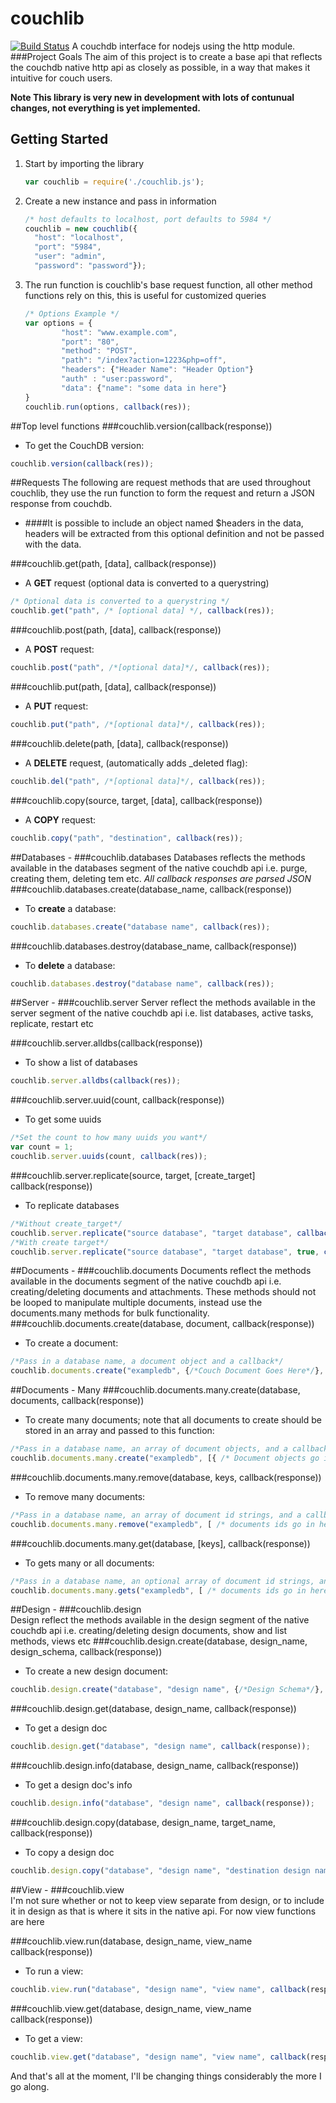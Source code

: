 couchlib
========
[![Build Status](https://travis-ci.org/nonapod/couchlib.png?branch=master)](https://travis-ci.org/nonapod/couchlib)
A couchdb interface for nodejs using the http module.
###Project Goals
The aim of this project is to create a base api that reflects the couchdb native http api as closely as possible, in a way that makes it intuitive for couch users. 

**Note This library is very new in development with lots of contunual changes, not everything is yet implemented.**

## Getting Started

1. Start by importing the library
    ```javascript
    var couchlib = require('./couchlib.js');
    ```
2. Create a new instance and pass in information
    ```javascript
    /* host defaults to localhost, port defaults to 5984 */
    couchlib = new couchlib({
      "host": "localhost", 
      "port": "5984", 
      "user": "admin", 
      "password": "password"});
    ```
3. The run function is couchlib's base request function, all other method functions rely on this, this is useful for customized queries
    ```javascript
    /* Options Example */
    var options = {
        	"host": "www.example.com",
    		"port": "80",
    		"method": "POST",
    		"path": "/index?action=1223&php=off",
    		"headers": {"Header Name": "Header Option"}
    		"auth" : "user:password",
            "data": {"name": "some data in here"}
    }
    couchlib.run(options, callback(res));
    ```   

##Top level functions
###couchlib.version(callback(response))
* To get the CouchDB version:
```javascript
couchlib.version(callback(res));
```

##Requests
The following are request methods that are used throughout couchlib, they use the run function to form the request and return a JSON response from couchdb.
  * ####It is possible to include an object named $headers in the data, headers will be extracted from this optional definition and not be passed with the data.

###couchlib.get(path, [data], callback(response))
* A **GET** request (optional data is converted to a querystring)
```javascript
/* Optional data is converted to a querystring */
couchlib.get("path", /* [optional data] */, callback(res));
```

###couchlib.post(path, [data], callback(response))
* A **POST** request:
```javascript
couchlib.post("path", /*[optional data]*/, callback(res));
```

###couchlib.put(path, [data], callback(response))    
* A **PUT** request:
```javascript
couchlib.put("path", /*[optional data]*/, callback(res));
```

###couchlib.delete(path, [data], callback(response)) 
* A **DELETE** request, (automatically adds _deleted flag):
```javascript
couchlib.del("path", /*[optional data]*/, callback(res));
```

###couchlib.copy(source, target, [data], callback(response)) 
* A **COPY** request:
```javascript
couchlib.copy("path", "destination", callback(res));
```

##Databases - 
###couchlib.databases
Databases reflects the methods available in the databases segment of the native couchdb api i.e. purge, creating them, deleting tem etc. *All callback responses are parsed JSON*
###couchlib.databases.create(database_name, callback(response))
* To **create** a database:
```javascript
couchlib.databases.create("database name", callback(res));
```

###couchlib.databases.destroy(database_name, callback(response))
* To **delete** a database:
```javascript
couchlib.databases.destroy("database name", callback(res));
```

##Server - 
###couchlib.server
Server reflect the methods available in the server segment of the native couchdb api i.e. list databases, active tasks, replicate, restart etc

###couchlib.server.alldbs(callback(response))
* To show a list of databases
```javascript
couchlib.server.alldbs(callback(res));
```

###couchlib.server.uuid(count, callback(response))
* To get some uuids
```javascript
/*Set the count to how many uuids you want*/
var count = 1;
couchlib.server.uuids(count, callback(res));
```

###couchlib.server.replicate(source, target, [create_target] callback(response))
* To replicate databases
```javascript
/*Without create_target*/
couchlib.server.replicate("source database", "target database", callback(res));
/*With create target*/
couchlib.server.replicate("source database", "target database", true, callback(res));
```

##Documents - 
###couchlib.documents
Documents reflect the methods available in the documents segment of the native couchdb api i.e. creating/deleting documents and attachments. These methods should not be looped to manipulate multiple documents, instead use the documents.many methods for bulk functionality.
###couchlib.documents.create(database, document, callback(response))
* To create a document:
```javascript
/*Pass in a database name, a document object and a callback*/
couchlib.documents.create("exampledb", {/*Couch Document Goes Here*/}, callback(res));
```

##Documents - Many 
###couchlib.documents.many.create(database, documents, callback(response))
* To create many documents; note that all documents to create should be stored in an array and passed to this function:
```javascript
/*Pass in a database name, an array of document objects, and a callback*/
couchlib.documents.many.create("exampledb", [{ /* Document objects go in this array */ }], callback(res));
```

###couchlib.documents.many.remove(database, keys, callback(response))
* To remove many documents:
```javascript
/*Pass in a database name, an array of document id strings, and a callback*/
couchlib.documents.many.remove("exampledb", [ /* documents ids go in here as strings */], callback(res));
```

###couchlib.documents.many.get(database, [keys], callback(response))
* To gets many or all documents:
```javascript
/*Pass in a database name, an optional array of document id strings, and a callback. If no keys are passed, all documents are returned for this database*/
couchlib.documents.many.gets("exampledb", [ /* documents ids go in here as strings */], callback(res));
```

##Design - 
###couchlib.design    
Design reflect the methods available in the design segment of the native couchdb api i.e. creating/deleting design documents, show and list methods, views etc 
###couchlib.design.create(database, design_name, design_schema, callback(response))
* To create a new design document:
```javascript
couchlib.design.create("database", "design name", {/*Design Schema*/}, callback(response));
```

###couchlib.design.get(database, design_name, callback(response))
* To get a design doc
```javascript
couchlib.design.get("database", "design name", callback(response));
```

###couchlib.design.info(database, design_name, callback(response))
* To get a design doc's info
```javascript
couchlib.design.info("database", "design name", callback(response));
```

###couchlib.design.copy(database, design_name, target_name, callback(response))
* To copy a design doc
```javascript
couchlib.design.copy("database", "design name", "destination design name", callback(response));
```

##View - 
###couchlib.view    
I'm not sure whether or not to keep view separate from design, or to include it in design as that is where it sits in the native api. For now view functions are here

###couchlib.view.run(database, design_name, view_name callback(response))
* To run a view:
```javascript
couchlib.view.run("database", "design name", "view name", callback(response));
```

###couchlib.view.get(database, design_name, view_name callback(response))
* To get a view:
```javascript
couchlib.view.get("database", "design name", "view name", callback(response));
```


And that's all at the moment, I'll be changing things considerably the more I go along.
